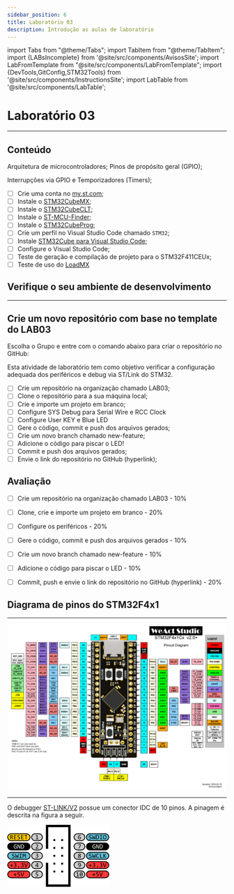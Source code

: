 ```yaml
---
sidebar_position: 6
title: Laboratório 03
description: Introdução as aulas de laboratório
---
```


import Tabs from "@theme/Tabs";
import TabItem from "@theme/TabItem";
import {LABsIncomplete} from '@site/src/components/AvisosSite';
import LabFromTemplate from "@site/src/components/LabFromTemplate";
import {DevTools,GitConfig,STM32Tools} from '@site/src/components/InstructionsSite';
import LabTable from '@site/src/components/LabTable';

# Laboratório 03

<!-- Aviso de que este conteúdo está em construção! -->
<LABsIncomplete />

<!-- Tabela com link para atividade, inicio, fim e descrição do LAB! -->
<div style={{ display: "flex", justifyContent: "center" }}>
  <LabTable index={3} internal={false} />
</div>

---

## Conteúdo
Arquitetura de microcontroladores; Pinos de propósito geral (GPIO);

Interrupções via GPIO e Temporizadores (Timers);

- [ ] Crie uma conta no [my.st.com](https://www.st.com/content/st_com/en/user-registration.html);
- [ ] Instale o [STM32CubeMX](https://www.st.com/en/development-tools/stm32cubemx.html#get-software);
- [ ] Instale o [STM32CubeCLT](https://www.st.com/en/development-tools/stm32cubeclt.html#get-software);
- [ ] Instale o [ST-MCU-Finder](https://www.st.com/en/development-tools/st-mcu-finder-pc.html#get-software);
- [ ] Instale o [STM32CubeProg](https://www.st.com/en/development-tools/stm32cubeprog.html#get-software);
- [ ] Crie um perfil no Visual Studio Code chamado `STM32`;
- [ ] Instale [STM32Cube para Visual Studio Code](https://marketplace.visualstudio.com/items?itemName=stmicroelectronics.stm32-vscode-extension);
- [ ] Configure o Visual Studio Code;
- [ ] Teste de geração e compilação de projeto para o STM32F411CEUx;
- [ ] Teste de uso do [LoadMX](/docs/loadmx)

## Verifique o seu ambiente de desenvolvimento

<!-- List of Dev Tools -->
<DevTools />

<!-- Configure o git -->
<GitConfig />

---

<!-- List of STM32Cube Tools -->
<STM32Tools />

## Crie um novo repositório com base no template do LAB03

Escolha o Grupo e entre com o comando abaixo para criar o repositório no GitHub:

<!-- Gera instruções para criar o repositório no GitHub por grupo com base no template do laboratório. -->
<LabFromTemplate labNumber="LAB03" opts="-c" />


Esta atividade de laboratório tem como objetivo verificar a configuração adequada dos periféricos e debug via ST/Link do STM32.

- [ ] Crie um repositório na organização chamado LAB03;
- [ ] Clone o repositório para a sua máquina local;
- [ ] Crie e importe um projeto em branco;
- [ ] Configure SYS Debug para Serial Wire e RCC Clock
- [ ] Configure User KEY e Blue LED
- [ ] Gere o código, commit e push dos arquivos gerados;
- [ ] Crie um novo branch chamado new-feature;
- [ ] Adicione o código para piscar o LED!
- [ ] Commit e push dos arquivos gerados;
- [ ] Envie o link do repositório no GitHub (hyperlink);

## Avaliação

- [ ] Crie um repositório na organização chamado LAB03 - 10%
- [ ] Clone, crie e importe um projeto em branco - 20%
- [ ] Configure os periféricos - 20%
- [ ] Gere o código, commit e push dos arquivos gerados - 10%
- [ ] Crie um novo branch chamado new-feature - 10%
- [ ] Adicione o código para piscar o LED - 10%
- [ ] Commit, push e envie o link do repositório no GitHub (hyperlink) - 20%


## Diagrama de pinos do STM32F4x1

---

![STM32F4x1 microcontroller pinout diagram;](/img/MiniSTM32F4x1/STM32F4x1_PinoutDiagram_RichardBalint.png)

---

O debugger [ST-LINK/V2](/docs/st-link) possue um conector IDC de 10 pinos. A pinagem é descrita na figura a seguir.

![ST-LINK/V2 Clone](/img/ST-LINK_V2_Clone_Header.png)
